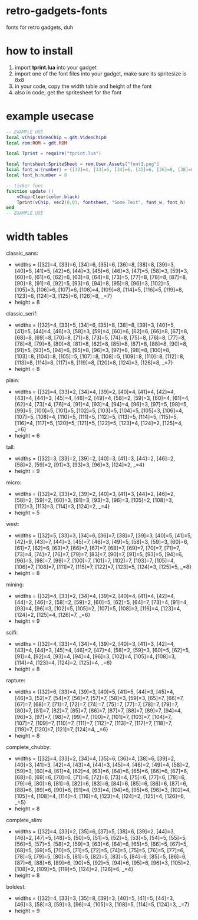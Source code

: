 # retro-gadgets-fonts
fonts for retro gadgets, duh

# how to install
1. import **tprint.lua** into your gadget
2. import one of the font files into your gadget, make sure its spritesize is 8x8
3. in your code, copy the width table and height of the font
4. also in code, get the spritesheet for the font

# example usecase
```lua
-- EXAMPLE USE
local vChip:VideoChip = gdt.VideoChip0
local rom:ROM = gdt.ROM

local Tprint = require("tprint.lua")

local fontsheet:SpriteSheet = rom.User.Assets["font1.png"]
local font_w:{number} = {[32]=4, [33]=6, [34]=6, [35]=6, [36]=8, [38]=8, [39]=3, [40]=5, [41]=5, [42]=6, [44]=3, [45]=6, [46]=3, [47]=5, [58]=3, [59]=3, [60]=6, [61]=6, [62]=6, [63]=8, [64]=8, [73]=5, [77]=8, [78]=8, [87]=8, [90]=8, [91]=6, [92]=5, [93]=6, [94]=8, [95]=8, [96]=3, [102]=5, [105]=3, [106]=6, [107]=6, [108]=4, [109]=8, [114]=5, [116]=5, [119]=8, [123]=6, [124]=3, [125]=6, [126]=8, _=7}
local font_h:number = 8

-- ticker func
function update ()
	vChip:Clear(color.black)
	Tprint(vChip, vec2(0,0), fontsheet, "Some Text", font_w, font_h)
end
-- EXAMPLE USE
```

# width tables
classic_sans:

- widths = {[32]=4, [33]=6, [34]=6, [35]=6, [36]=8, [38]=8, [39]=3, [40]=5, [41]=5, [42]=6, [44]=3, [45]=6, [46]=3, [47]=5, [58]=3, [59]=3, [60]=6, [61]=6, [62]=6, [63]=8, [64]=8, [73]=5, [77]=8, [78]=8, [87]=8, [90]=8, [91]=6, [92]=5, [93]=6, [94]=8, [95]=8, [96]=3, [102]=5, [105]=3, [106]=6, [107]=6, [108]=4, [109]=8, [114]=5, [116]=5, [119]=8, [123]=6, [124]=3, [125]=6, [126]=8, _=7}
- height = 8

classic_serif:

- widths = {[32]=4, [33]=5, [34]=6, [35]=8, [38]=8, [39]=3, [40]=5, [41]=5, [44]=4, [46]=3, [58]=3, [59]=4, [60]=6, [62]=6, [66]=8, [67]=8, [68]=8, [69]=8, [70]=8, [71]=8, [73]=5, [74]=8, [75]=8, [76]=8, [77]=8, [78]=8, [79]=8, [80]=8, [81]=8, [82]=8, [85]=8, [87]=8, [88]=8, [90]=8, [91]=5, [93]=5, [94]=6, [95]=8, [96]=3, [97]=8, [98]=8, [100]=8, [103]=8, [104]=8, [105]=5, [107]=8, [108]=5, [109]=8, [110]=8, [112]=8, [113]=8, [114]=8, [117]=8, [119]=8, [120]=8, [124]=3, [126]=8, _=7}
- height = 8

plain:

- widths = {[32]=4, [33]=2, [34]=4, [39]=2, [40]=4, [41]=4, [42]=4, [43]=4, [44]=3, [45]=4, [46]=2, [49]=4, [58]=2, [59]=3, [60]=4, [61]=4, [62]=4, [73]=4, [76]=4, [91]=4, [93]=4, [94]=4, [96]=3, [97]=5, [98]=5, [99]=5, [100]=5, [101]=5, [102]=5, [103]=5, [104]=5, [105]=3, [106]=4, [107]=5, [108]=4, [110]=5, [111]=5, [112]=5, [113]=5, [114]=5, [115]=5, [116]=4, [117]=5, [120]=5, [121]=5, [122]=5, [123]=4, [124]=2, [125]=4, _=6}
- height = 6

tall:

- widths = {[32]=3, [33]=2, [39]=2, [40]=3, [41]=3, [44]=2, [46]=2, [58]=2, [59]=2, [91]=3, [93]=3, [96]=3, [124]=2, _=4}
- height = 9

micro:

- widths = {[32]=2, [33]=2, [39]=2, [40]=3, [41]=3, [44]=2, [46]=2, [58]=2, [59]=2, [60]=3, [91]=3, [93]=3, [96]=3, [105]=2, [108]=3, [112]=3, [113]=3, [114]=3, [124]=2, _=4}
- height = 5

west:

- widths = {[32]=5, [33]=3, [34]=6, [36]=7, [38]=7, [39]=3, [40]=5, [41]=5, [42]=9, [43]=7, [44]=3, [45]=7, [46]=3, [49]=5, [58]=3, [59]=3, [60]=6, [61]=7, [62]=6, [63]=7, [66]=7, [67]=7, [68]=7, [69]=7, [70]=7, [71]=7, [73]=4, [74]=7, [76]=7, [79]=7, [83]=7, [90]=7, [91]=5, [93]=5, [94]=6, [96]=3, [98]=7, [99]=7, [100]=7, [101]=7, [102]=7, [103]=7, [105]=4, [106]=7, [108]=7, [111]=7, [115]=7, [122]=7, [123]=5, [124]=3, [125]=5, _=8}
- height = 8

mining:

- widths = {[32]=4, [33]=2, [34]=4, [39]=2, [40]=4, [41]=4, [42]=4, [44]=2, [46]=2, [58]=2, [59]=2, [60]=5, [62]=5, [64]=7, [73]=4, [91]=4, [93]=4, [96]=3, [102]=5, [105]=2, [107]=5, [108]=3, [116]=4, [123]=4, [124]=2, [125]=4, [126]=7, _=6}
- height = 9

scifi:

- widths = {[32]=4, [33]=4, [34]=4, [39]=2, [40]=3, [41]=3, [42]=4, [43]=4, [44]=3, [45]=4, [46]=2, [47]=4, [58]=2, [59]=3, [60]=5, [62]=5, [91]=4, [92]=4, [93]=4, [94]=4, [96]=3, [102]=4, [105]=4, [108]=3, [114]=4, [123]=4, [124]=2, [125]=4, _=6}
- height = 8

rapture:

- widths = {[32]=6, [33]=4, [39]=3, [40]=5, [41]=5, [44]=3, [45]=4, [46]=3, [52]=7, [54]=7, [56]=7, [57]=7, [58]=3, [59]=3, [65]=7, [66]=7, [67]=7, [68]=7, [71]=7, [72]=7, [74]=7, [75]=7, [77]=7, [78]=7, [79]=7, [80]=7, [81]=7, [82]=7, [85]=7, [86]=7, [87]=7, [88]=7, [89]=7, [94]=4, [96]=3, [97]=7, [98]=7, [99]=7, [100]=7, [101]=7, [103]=7, [104]=7, [107]=7, [109]=7, [110]=7, [111]=7, [112]=7, [113]=7, [117]=7, [118]=7, [119]=7, [120]=7, [121]=7, [124]=4, _=6}
- height = 8

complete_chubby:

- widths = {[32]=4, [33]=2, [34]=4, [35]=6, [36]=4, [38]=6, [39]=2, [40]=3, [41]=3, [42]=4, [43]=4, [44]=3, [45]=4, [46]=2, [49]=4, [58]=2, [59]=3, [60]=4, [61]=4, [62]=4, [63]=6, [64]=6, [65]=6, [66]=6, [67]=6, [68]=6, [69]=6, [70]=6, [71]=6, [72]=6, [73]=4, [75]=6, [77]=6, [78]=6, [79]=6, [80]=6, [81]=6, [82]=6, [83]=6, [84]=6, [85]=6, [86]=6, [87]=6, [88]=6, [89]=6, [90]=6, [91]=4, [93]=4, [94]=6, [95]=6, [96]=3, [102]=4, [105]=4, [108]=4, [114]=4, [116]=4, [123]=4, [124]=2, [125]=4, [126]=6, _=5}
- height = 8

complete_slim:

- widths = {[32]=4, [33]=2, [35]=6, [37]=5, [38]=6, [39]=2, [44]=3, [46]=2, [47]=5, [48]=5, [50]=5, [51]=5, [52]=5, [53]=5, [54]=5, [55]=5, [56]=5, [57]=5, [58]=2, [59]=3, [63]=6, [64]=6, [65]=5, [66]=5, [67]=5, [68]=5, [69]=5, [70]=5, [71]=5, [72]=5, [74]=5, [75]=5, [76]=5, [77]=6, [78]=5, [79]=5, [80]=5, [81]=5, [82]=5, [83]=5, [84]=6, [85]=5, [86]=6, [87]=6, [88]=6, [89]=6, [90]=5, [92]=5, [94]=6, [95]=6, [96]=3, [105]=2, [108]=2, [109]=5, [119]=5, [124]=2, [126]=6, _=4}
- height = 8

boldest:

- widths = {[32]=4, [33]=3, [35]=8, [39]=3, [40]=5, [41]=5, [44]=3, [46]=3, [58]=3, [59]=3, [96]=4, [105]=3, [108]=5, [114]=5, [124]=3, _=7}
- height = 9
